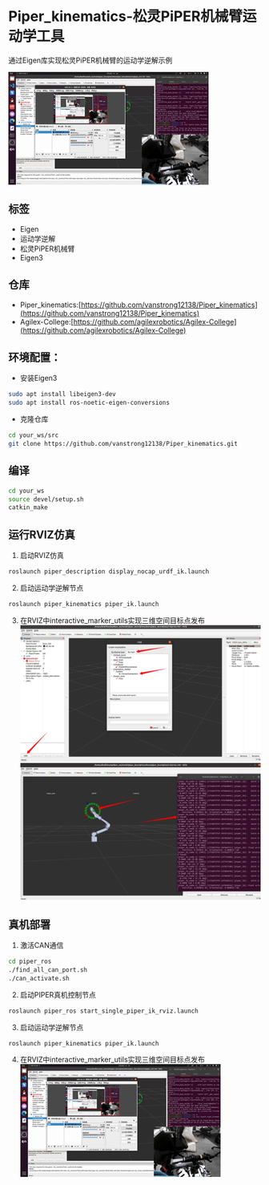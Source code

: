 # Piper_kinematics-松灵PiPER机械臂运动学工具

通过Eigen库实现松灵PiPER机械臂的运动学逆解示例

![alt text](doc/image-2.gif)

## 标签
- Eigen
- 运动学逆解
- 松灵PiPER机械臂
- Eigen3

## 仓库
- Piper_kinematics:[https://github.com/vanstrong12138/Piper_kinematics](https://github.com/vanstrong12138/Piper_kinematics)
- Agilex-College:[https://github.com/agilexrobotics/Agilex-College](https://github.com/agilexrobotics/Agilex-College)

## 环境配置：

- 安装Eigen3
```bash
sudo apt install libeigen3-dev
sudo apt install ros-noetic-eigen-conversions 
```

- 克隆仓库
```bash
cd your_ws/src
git clone https://github.com/vanstrong12138/Piper_kinematics.git
```

## 编译
```bash
cd your_ws
source devel/setup.sh
catkin_make
```

## 运行RVIZ仿真

1. 启动RVIZ仿真
```bash
roslaunch piper_description display_nocap_urdf_ik.launch
```

2. 启动运动学逆解节点
```bash
roslaunch piper_kinematics piper_ik.launch
```

3. 在RVIZ中interactive_marker_utils实现三维空间目标点发布
![alt text](doc/image.png)
![alt text](doc/image-1.png)

## 真机部署

1. 激活CAN通信
```bash
cd piper_ros
./find_all_can_port.sh 
./can_activate.sh 
```

2. 启动PIPER真机控制节点
```bash
roslaunch piper_ros start_single_piper_ik_rviz.launch
```

3. 启动运动学逆解节点
```bash
roslaunch piper_kinematics piper_ik.launch
```

4. 在RVIZ中interactive_marker_utils实现三维空间目标点发布
![alt text](doc/image-2.gif)



